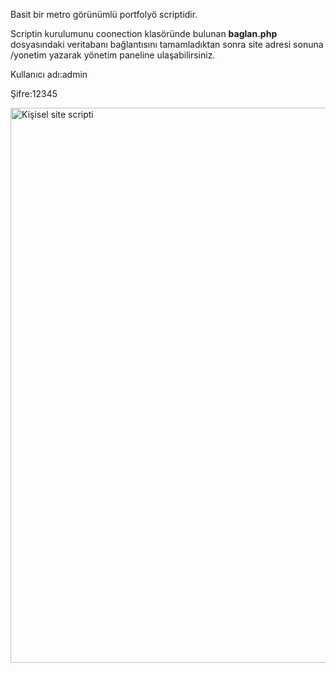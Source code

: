 <p>Basit bir metro görünümlü portfolyö scriptidir.</p>
<p>Scriptin kurulumunu coonection klasöründe bulunan <strong>baglan.php</strong> dosyasındaki veritabanı bağlantısını tamamladıktan sonra site adresi sonuna /yonetim yazarak yönetim paneline ulaşabilirsiniz.</p>
<p>Kullanıcı adı:admin</p>
<p>Şifre:12345</p>
 

<img src="http://okandiyebiri.com/wp-content/uploads/2014/06/kisisel-site-scripti.png" alt="Kişisel site scripti" width="888" height="auto" />
